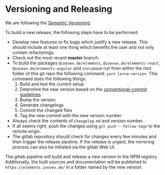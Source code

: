 # Versioning and Releasing

We are following the [Semantic Versioning](https://semver.org/).

To build a new release, the following steps have to be performed:

- Develop new features or fix bugs which justify a new release. This should include at least one thing which benefits the user and not only contain refactorings.
- Check out the most recent **master** branch.
- To build the packages `@inovex.de/elements`, `@inovex.de/elements-react`, `@inovex.de/elements-angular` and `storybook` run from within the root folder of this git repo the following command: `yarn lerna:version`. This command does the following things:
    1. Build and test the current setup
    2. Determine the new version based on the [conventional-commit guidelines](https://www.conventionalcommits.org/en/v1.0.0/)
    3. Bump the version
    4. Generate changelogs 
    5. Commit the changed files
    6. Tag the new commit with the new version number
- Always check the contents of `Changelog.md` and version number.
- If all seems right, push the changes using `git push --follow-tags` to the remote origin.
- The gitlab repository should check for changes every few minutes and then trigger the release pipeline. If the release is urgent, the mirroring process can also be initiated via the gitlab Web UI.

The gitlab pipeline will build and release a new version in the NPM registry. Additionally, the built sources and documentation will be published to `https://elements.inovex.de/` in a folder named by the new version.
